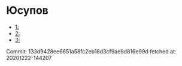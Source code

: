 # Юсупов
- [1: ](1.md)
- [2: ](2.md)
- [3: ](3.md)

Commit: 133d9428ee6651a58fc2eb18d3cf9ae9d816e99d
 fetched at: 20201222-144207
